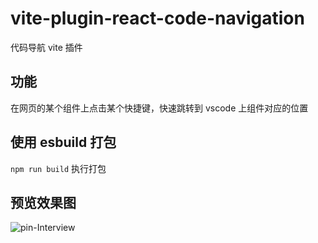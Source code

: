 # vite-plugin-react-code-navigation
代码导航 vite 插件

## 功能
在网页的某个组件上点击某个快捷键，快速跳转到 vscode 上组件对应的位置

## 使用 esbuild 打包
   `npm run build` 执行打包

##  预览效果图
![pin-Interview](https://github.com/Charles-ShiZ/images/blob/master/code-navigation/preview.gif)
